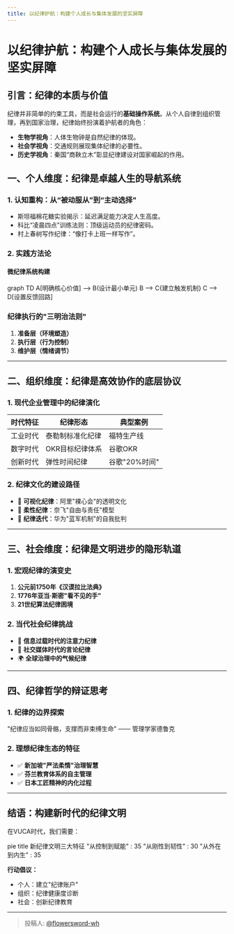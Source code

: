 ```yaml
---
title: 以纪律护航：构建个人成长与集体发展的坚实屏障
---
```


# 以纪律护航：构建个人成长与集体发展的坚实屏障

## 引言：纪律的本质与价值

纪律并非简单的约束工具，而是社会运行的**基础操作系统**。从个人自律到组织管理，再到国家治理，纪律始终扮演着护航者的角色：

- **生物学视角**：人体生物钟是自然纪律的体现。
- **社会学视角**：交通规则展现集体纪律的必要性。
- **历史学视角**：秦国“商鞅立木”彰显纪律建设对国家崛起的作用。

## 一、个人维度：纪律是卓越人生的导航系统

### 1. 认知重构：从“被动服从”到“主动选择"

- 斯坦福棉花糖实验揭示：延迟满足能力决定人生高度。
- 科比“凌晨四点”训练法则：顶级运动员的纪律密码。
- 村上春树写作纪律：“像打卡上班一样写作”。

### 2. 实践方法论

#### 微纪律系统构建

graph TD
    A[明确核心价值] --> B(设计最小单元)
    B --> C{建立触发机制}
C --> D[设置反馈回路]

### 纪律执行的"三明治法则"

1. **准备层（环境塑造）**
2. **执行层（行为控制）**
3. **维护层（情绪调节）**

---

## 二、组织维度：纪律是高效协作的底层协议

### 1. 现代企业管理中的纪律演化

| 时代特征 | 纪律形态 | 典型案例 |
|----------|----------|----------|
| 工业时代 | 泰勒制标准化纪律 | 福特生产线 |
| 数字时代 | OKR目标纪律体系 | 谷歌OKR |
| 创新时代 | 弹性时间纪律 | 谷歌"20%时间" |

### 2. 纪律文化的建设路径

- 🎯 **可视化纪律**：阿里"裸心会"的透明文化
- 🌱 **柔性纪律**：奈飞"自由与责任"模型
- 🔄 **纪律迭代**：华为"蓝军机制"的自我批判

---

## 三、社会维度：纪律是文明进步的隐形轨道

### 1. 宏观纪律的演变史

1. **公元前1750年《汉谟拉比法典》**
2. **1776年亚当·斯密"看不见的手"**
3. **21世纪算法纪律困境**

### 2. 当代社会纪律挑战

- 📱 **信息过载时代的注意力纪律**
- 💬 **社交媒体时代的言论纪律**
- 🌍 **全球治理中的气候纪律**

---

## 四、纪律哲学的辩证思考

### 1. 纪律的边界探索

"纪律应当如同骨骼，支撑而非束缚生命" —— 管理学家德鲁克

### 2. 理想纪律生态的特征

- ✅ **新加坡"严法柔情"治理智慧**
- ✅ **芬兰教育体系的自主管理**
- ✅ **日本工匠精神的内化过程**

---

## 结语：构建新时代的纪律文明

在VUCA时代，我们需要：


pie
    title 新纪律文明三大特征
    "从控制到赋能" : 35
    "从刚性到韧性" : 30
    "从外在到内生" : 35

**行动倡议：**

- 个人：建立"纪律账户"
- 组织：纪律健康度诊断
- 社会：创新纪律教育

---

> 投稿人: [@flowersword-wh](https://github.com/flowersword-wh)
